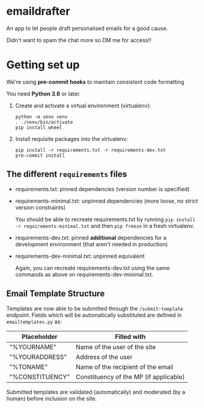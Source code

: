 # emaildrafter

An app to let people draft personalised emails for a good cause.

Didn't want to spam the chat more so DM me for access!!

# Getting set up

We're using **pre-commit hooks** to maintain consistent code formatting

You need **Python 3.6** or later.

1.  Create and activate a virtual environment (virtualenv):

        python -m venv venv
        . ./venv/bin/activate
        pip install wheel

2.  Install requisite packages into the virtualenv:

        pip install -r requirements.txt -r requirements-dev.txt
        pre-commit install

## The different `requirements` files

- requirements.txt: pinned dependencies (version number is specified)
- requirements-minimal.txt: unpinned dependencies (more loose, no strict version constraints)

  You should be able to recreate requirements.txt by running `pip install -r
  requirements-minimal.txt` and then `pip freeze` in a fresh virtualenv.

- requirements-dev.txt: pinned **additional** dependencies for a development environment (that aren't needed in production)
- requirements-dev-minimal.txt: unpinned equivalent

  Again, you can recreate requirements-dev.txt using the same commands as above
  on requirements-dev-minimal.txt.


## Email Template Structure

Templates are now able to be submitted through the `/submit-template` endpoint.
Fields which will be automatically substituted are defined in `emailtemplates.py` as:

Placeholder | Filled with
---| ---
"%YOURNAME"| Name of the user of the site
"%YOURADDRESS"| Address of the user
"%TONAME"| Name of the recipient of the email
"%CONSTITUENCY"| Constituency of the MP (if applicable)

Submitted templates are validated (automatically) and moderated (by a human) before inclusion on the site.
